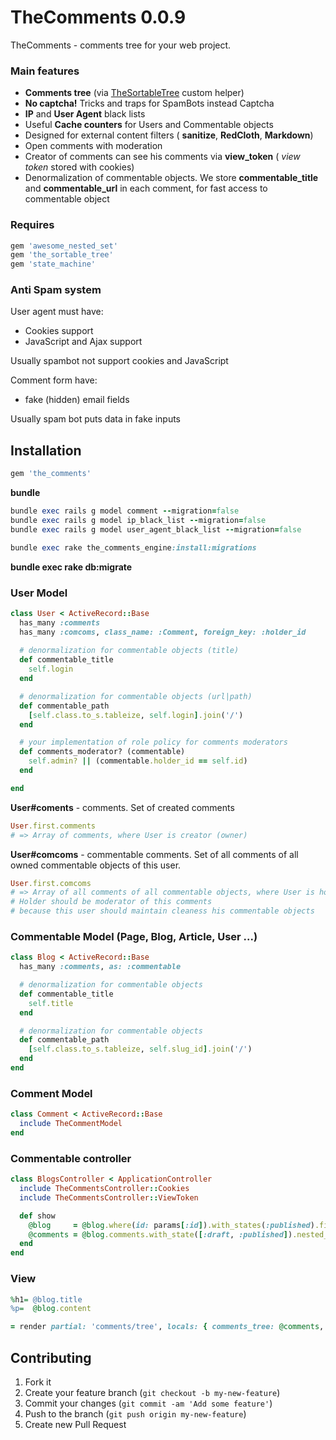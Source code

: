 # TheComments 0.0.9

TheComments - comments tree for your web project.

### Main features

* **Comments tree** (via [TheSortableTree](https://github.com/the-teacher/the_sortable_tree) custom helper)
* **No captcha!** Tricks and traps for SpamBots instead Captcha
* **IP** and **User Agent** black lists
* Useful **Cache counters** for Users and Commentable objects
* Designed for external content filters ( **sanitize**, **RedCloth**, **Markdown**)
* Open comments with moderation
* Creator of comments can see his comments via **view_token** ( _view token_ stored with cookies)
* Denormalization of commentable objects. We store **commentable_title** and **commentable_url** in each comment, for fast access to commentable object

### Requires

```ruby
gem 'awesome_nested_set'
gem 'the_sortable_tree'
gem 'state_machine'
```

### Anti Spam system

User agent must have:

* Cookies support
* JavaScript and Ajax support

Usually spambot not support cookies and JavaScript

Comment form have:

* fake (hidden) email fields

Usually spam bot puts data in fake inputs

## Installation

```ruby
gem 'the_comments'
```

**bundle**

```ruby
bundle exec rails g model comment --migration=false
bundle exec rails g model ip_black_list --migration=false
bundle exec rails g model user_agent_black_list --migration=false

bundle exec rake the_comments_engine:install:migrations
```

**bundle exec rake db:migrate**

### User Model

```ruby
class User < ActiveRecord::Base
  has_many :comments
  has_many :comcoms, class_name: :Comment, foreign_key: :holder_id
  
  # denormalization for commentable objects (title)
  def commentable_title
    self.login
  end

  # denormalization for commentable objects (url|path)
  def commentable_path
    [self.class.to_s.tableize, self.login].join('/')
  end

  # your implementation of role policy for comments moderators
  def comments_moderator? (commentable)
    self.admin? || (commentable.holder_id == self.id)
  end

end
```

**User#coments** - comments. Set of created comments

```ruby
User.first.comments
# => Array of comments, where User is creator (owner)
```

**User#comcoms** - commentable comments. Set of all comments of all owned commentable objects of this user.

```ruby
User.first.comcoms
# => Array of all comments of all commentable objects, where User is holder
# Holder should be moderator of this comments
# because this user should maintain cleaness his commentable objects
```

### Commentable Model (Page, Blog, Article, User ...)

```ruby
class Blog < ActiveRecord::Base
  has_many :comments, as: :commentable

  # denormalization for commentable objects
  def commentable_title
    self.title
  end

  # denormalization for commentable objects
  def commentable_path
    [self.class.to_s.tableize, self.slug_id].join('/')
  end
end
```

### Comment Model

```ruby
class Comment < ActiveRecord::Base
  include TheCommentModel
end
```

### Commentable controller

```ruby
class BlogsController < ApplicationController
  include TheCommentsController::Cookies
  include TheCommentsController::ViewToken

  def show
    @blog     = @blog.where(id: params[:id]).with_states(:published).first
    @comments = @blog.comments.with_state([:draft, :published]).nested_set
  end
end
```

### View

```ruby
%h1= @blog.title
%p=  @blog.content

= render partial: 'comments/tree', locals: { comments_tree: @comments, commentable: @blog }
```

## Contributing

1. Fork it
2. Create your feature branch (`git checkout -b my-new-feature`)
3. Commit your changes (`git commit -am 'Add some feature'`)
4. Push to the branch (`git push origin my-new-feature`)
5. Create new Pull Request